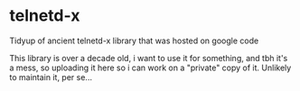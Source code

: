 # telnetd-x
Tidyup of ancient telnetd-x library that was hosted on google code

This library is over a decade old, i want to use it for something, and tbh it's a mess, so uploading it here so i can work on a "private" copy of it.  Unlikely to maintain it, per se...
